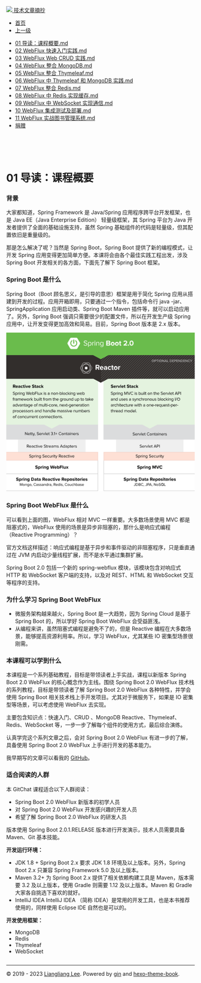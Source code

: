 <!DOCTYPE html>

<html xmlns="http://www.w3.org/1999/xhtml">
<head>
<head>
<meta content="text/html; charset=utf-8" http-equiv="Content-Type"/>
<meta content="width=device-width, initial-scale=1, maximum-scale=1.0, user-scalable=no" name="viewport"/>
<meta content="zh-cn" http-equiv="content-language"/>
<meta content="01 导读：课程概要" name="description"/>
<link href="/static/favicon.png" rel="icon"/>
<title>01 导读：课程概要 </title>
<link href="/static/index.css" rel="stylesheet"/>
<link href="/static/highlight.min.css" rel="stylesheet"/>
<script src="/static/highlight.min.js"></script>
<meta content="Hexo 4.2.0" name="generator"/>

</head>
<body>
<div class="book-container">
<div class="book-sidebar">
<div class="book-brand">
<a href="/">
<img src="/static/favicon.png"/>
<span>技术文章摘抄</span>
</a>
</div>
<div class="book-menu uncollapsible">
<ul class="uncollapsible">
<li><a class="current-tab" href="/">首页</a></li>
<li><a href="../">上一级</a></li>
</ul>
<ul class="uncollapsible">
<li>
<a class="menu-item" href="/%e4%b8%93%e6%a0%8f/%e6%a1%88%e4%be%8b%e4%b8%8a%e6%89%8b%20Spring%20Boot%20WebFlux%ef%bc%88%e5%ae%8c%ef%bc%89/01%20%e5%af%bc%e8%af%bb%ef%bc%9a%e8%af%be%e7%a8%8b%e6%a6%82%e8%a6%81.md" id="01 导读：课程概要.md">01 导读：课程概要.md</a>
</li>
<li>
<a class="menu-item" href="/%e4%b8%93%e6%a0%8f/%e6%a1%88%e4%be%8b%e4%b8%8a%e6%89%8b%20Spring%20Boot%20WebFlux%ef%bc%88%e5%ae%8c%ef%bc%89/02%20WebFlux%20%e5%bf%ab%e9%80%9f%e5%85%a5%e9%97%a8%e5%ae%9e%e8%b7%b5.md" id="02 WebFlux 快速入门实践.md">02 WebFlux 快速入门实践.md</a>
</li>
<li>
<a class="menu-item" href="/%e4%b8%93%e6%a0%8f/%e6%a1%88%e4%be%8b%e4%b8%8a%e6%89%8b%20Spring%20Boot%20WebFlux%ef%bc%88%e5%ae%8c%ef%bc%89/03%20WebFlux%20Web%20CRUD%20%e5%ae%9e%e8%b7%b5.md" id="03 WebFlux Web CRUD 实践.md">03 WebFlux Web CRUD 实践.md</a>
</li>
<li>
<a class="menu-item" href="/%e4%b8%93%e6%a0%8f/%e6%a1%88%e4%be%8b%e4%b8%8a%e6%89%8b%20Spring%20Boot%20WebFlux%ef%bc%88%e5%ae%8c%ef%bc%89/04%20WebFlux%20%e6%95%b4%e5%90%88%20MongoDB.md" id="04 WebFlux 整合 MongoDB.md">04 WebFlux 整合 MongoDB.md</a>
</li>
<li>
<a class="menu-item" href="/%e4%b8%93%e6%a0%8f/%e6%a1%88%e4%be%8b%e4%b8%8a%e6%89%8b%20Spring%20Boot%20WebFlux%ef%bc%88%e5%ae%8c%ef%bc%89/05%20WebFlux%20%e6%95%b4%e5%90%88%20Thymeleaf.md" id="05 WebFlux 整合 Thymeleaf.md">05 WebFlux 整合 Thymeleaf.md</a>
</li>
<li>
<a class="menu-item" href="/%e4%b8%93%e6%a0%8f/%e6%a1%88%e4%be%8b%e4%b8%8a%e6%89%8b%20Spring%20Boot%20WebFlux%ef%bc%88%e5%ae%8c%ef%bc%89/06%20WebFlux%20%e4%b8%ad%20Thymeleaf%20%e5%92%8c%20MongoDB%20%e5%ae%9e%e8%b7%b5.md" id="06 WebFlux 中 Thymeleaf 和 MongoDB 实践.md">06 WebFlux 中 Thymeleaf 和 MongoDB 实践.md</a>
</li>
<li>
<a class="menu-item" href="/%e4%b8%93%e6%a0%8f/%e6%a1%88%e4%be%8b%e4%b8%8a%e6%89%8b%20Spring%20Boot%20WebFlux%ef%bc%88%e5%ae%8c%ef%bc%89/07%20WebFlux%20%e6%95%b4%e5%90%88%20Redis.md" id="07 WebFlux 整合 Redis.md">07 WebFlux 整合 Redis.md</a>
</li>
<li>
<a class="menu-item" href="/%e4%b8%93%e6%a0%8f/%e6%a1%88%e4%be%8b%e4%b8%8a%e6%89%8b%20Spring%20Boot%20WebFlux%ef%bc%88%e5%ae%8c%ef%bc%89/08%20WebFlux%20%e4%b8%ad%20Redis%20%e5%ae%9e%e7%8e%b0%e7%bc%93%e5%ad%98.md" id="08 WebFlux 中 Redis 实现缓存.md">08 WebFlux 中 Redis 实现缓存.md</a>
</li>
<li>
<a class="menu-item" href="/%e4%b8%93%e6%a0%8f/%e6%a1%88%e4%be%8b%e4%b8%8a%e6%89%8b%20Spring%20Boot%20WebFlux%ef%bc%88%e5%ae%8c%ef%bc%89/09%20WebFlux%20%e4%b8%ad%20WebSocket%20%e5%ae%9e%e7%8e%b0%e9%80%9a%e4%bf%a1.md" id="09 WebFlux 中 WebSocket 实现通信.md">09 WebFlux 中 WebSocket 实现通信.md</a>
</li>
<li>
<a class="menu-item" href="/%e4%b8%93%e6%a0%8f/%e6%a1%88%e4%be%8b%e4%b8%8a%e6%89%8b%20Spring%20Boot%20WebFlux%ef%bc%88%e5%ae%8c%ef%bc%89/10%20WebFlux%20%e9%9b%86%e6%88%90%e6%b5%8b%e8%af%95%e5%8f%8a%e9%83%a8%e7%bd%b2.md" id="10 WebFlux 集成测试及部署.md">10 WebFlux 集成测试及部署.md</a>
</li>
<li>
<a class="menu-item" href="/%e4%b8%93%e6%a0%8f/%e6%a1%88%e4%be%8b%e4%b8%8a%e6%89%8b%20Spring%20Boot%20WebFlux%ef%bc%88%e5%ae%8c%ef%bc%89/11%20WebFlux%20%e5%ae%9e%e6%88%98%e5%9b%be%e4%b9%a6%e7%ae%a1%e7%90%86%e7%b3%bb%e7%bb%9f.md" id="11 WebFlux 实战图书管理系统.md">11 WebFlux 实战图书管理系统.md</a>
</li>
<li><a href="/assets/捐赠.md">捐赠</a></li>
</ul>
</div>
</div>
<div class="sidebar-toggle" onclick="sidebar_toggle()" onmouseleave="remove_inner()" onmouseover="add_inner()">
<div class="sidebar-toggle-inner"></div>
</div>
<div class="off-canvas-content">
<div class="columns">
<div class="column col-12 col-lg-12">
<div class="book-navbar">
<header class="navbar">
<section class="navbar-section">
<a onclick="open_sidebar()">
<i class="icon icon-menu"></i>
</a>
</section>
</header>
</div>
<div class="book-content" style="max-width: 960px; margin: 0 auto;
    overflow-x: auto;
    overflow-y: hidden;">
<div class="book-post">

<p align="center" id="tip"></p>
<h1 class="title" data-id="01 导读：课程概要" id="title">01 导读：课程概要</h1>
<div><h3 id="背景">背景</h3>
<p>大家都知道，Spring Framework 是 Java/Spring 应用程序跨平台开发框架，也是 Java EE（Java Enterprise Edition） 轻量级框架，其 Spring 平台为 Java 开发者提供了全面的基础设施支持，虽然 Spring 基础组件的代码是轻量级，但其配置依旧是重量级的。</p>
<p>那是怎么解决了呢？当然是 Spring Boot，Spring Boot 提供了新的编程模式，让开发 Spring 应用变得更加简单方便。本课将会由各个最佳实践工程出发，涉及 Spring Boot 开发相关的各方面，下面先了解下 Spring Boot 框架。</p>
<h3 id="spring-boot-是什么">Spring Boot 是什么</h3>
<p>Spring Boot（Boot 顾名思义，是引导的意思）框架是用于简化 Spring 应用从搭建到开发的过程。应用开箱即用，只要通过一个指令，包括命令行 java -jar、SpringApplication 应用启动类、Spring Boot Maven 插件等，就可以启动应用了。另外，Spring Boot 强调只需要很少的配置文件，所以在开发生产级 Spring 应用中，让开发变得更加高效和简易。目前，Spring Boot 版本是 2.x 版本。</p>
<p><img alt="img" src="assets/87db53c0-b936-11e7-b969-cb3cfaf54002"/></p>
<h3 id="spring-boot-webflux-是什么">Spring Boot WebFlux 是什么</h3>
<p>可以看到上面的图，WebFlux 相对 MVC 一样重要。大多数场景使用 MVC 都是阻塞式的，WebFlux 使用的场景是异步非阻塞的，那什么是响应式编程（Reactive Programming）？</p>
<p>官方文档这样描述：响应式编程是基于异步和事件驱动的非阻塞程序，只是垂直通过在 JVM 内启动少量线程扩展，而不是水平通过集群扩展。</p>
<p>Spring Boot 2.0 包括一个新的 spring-webflux 模块，该模块包含对响应式 HTTP 和 WebSocket 客户端的支持，以及对 REST、HTML 和 WebSocket 交互等程序的支持。</p>
<h3 id="为什么学习-spring-boot-webflux">为什么学习 Spring Boot WebFlux</h3>
<ul>
<li>微服务架构越来越火，Spring Boot 是一大趋势，因为 Spring Cloud 是基于 Spring Boot 的，所以学好 Spring Boot WebFlux 会受益匪浅。</li>
<li>从编程来讲，虽然阻塞式编程是避免不了的，但是 Reactive 编程在大多数场景，能够提高资源利用率。所以，学习 WebFlux，尤其某些 IO 密集型场景很刚需。</li>
</ul>
<h3 id="本课程可以学到什么">本课程可以学到什么</h3>
<p>本课程是一个系列基础教程，目标是带领读者上手实战，课程以新版本 Spring Boot 2.0 WebFlux 的核心概念作为主线。围绕 Spring Boot 2.0 WebFlux 技术栈的系列教程，目标是带领读者了解 Spring Boot 2.0 WebFlux 各种特性，并学会使用 Spring Boot 相关技术栈上手开发项目。尤其对于微服务下，如果是 IO 密集型等场景，可以考虑使用 WebFlux 去实现。</p>
<p>主要包含知识点：快速入门、CRUD 、MongoDB Reactive、Thymeleaf、Redis、WebSocket 等，一步一步了解每个组件的使用方式，最后综合演练。</p>
<p>认真学完这个系列文章之后，会对 Spring Boot 2.0 WebFlux 有进一步的了解，具备使用 Spring Boot 2.0 WebFlux 上手进行开发的基本能力。</p>
<p>我早期写的文章可以看我的 <a href="https://github.com/JeffLi1993" target="_blank">GitHub</a>。</p>
<h3 id="适合阅读的人群">适合阅读的人群</h3>
<p>本 GitChat 课程适合以下人群阅读：</p>
<ul>
<li>Spring Boot 2.0 WebFlux 新版本的初学人员</li>
<li>对 Spring Boot 2.0 WebFlux 开发感兴趣的开发人员</li>
<li>希望了解 Spring Boot 2.0 WebFlux 的研发人员</li>
</ul>
<p>版本使用 Spring Boot 2.0.1.RELEASE 版本进行开发演示，技术人员需要具备 Maven、Git 基本技能。</p>
<p><strong>开发运行环境：</strong></p>
<ul>
<li>JDK 1.8 + Spring Boot 2.x 要求 JDK 1.8 环境及以上版本。另外，Spring Boot 2.x 只兼容 Spring Framework 5.0 及以上版本。</li>
<li>Maven 3.2+ 为 Spring Boot 2.x 提供了相关依赖构建工具是 Maven，版本需要 3.2 及以上版本，使用 Gradle 则需要 1.12 及以上版本。Maven 和 Gradle 大家各自挑选下喜欢的就好。</li>
<li>IntelliJ IDEA IntelliJ IDEA （简称 IDEA）是常用的开发工具，也是本书推荐使用的，同样使用 Eclipse IDE 自然也是可以的。</li>
</ul>
<p><strong>开发使用框架：</strong></p>
<ul>
<li>MongoDB</li>
<li>Redis</li>
<li>Thymeleaf</li>
<li>WebSocket</li>
</ul>
</div>
</div>
<div>
<div id="prePage" style="float: left">
</div>
<div id="nextPage" style="float: right">
</div>
</div>
</div>
</div>
</div>
<div class="copyright">
<hr/>
<p>© 2019 - 2023 <a href="/cdn-cgi/l/email-protection#e4888888ddd0d5d5d4d3a48389858d88ca878b89" target="_blank">Liangliang Lee</a>.
                    Powered by <a href="https://github.com/gin-gonic/gin" target="_blank">gin</a> and <a href="https://github.com/kaiiiz/hexo-theme-book" target="_blank">hexo-theme-book</a>.</p>
</div>
</div>
<a class="off-canvas-overlay" onclick="hide_canvas()"></a>
</div>
<script>(function(){function c(){var b=a.contentDocument||a.contentWindow.document;if(b){var d=b.createElement('script');d.innerHTML="window.__CF$cv$params={r:'8f0d561abb708605',t:'MTczNDAwMjU0My4wMDAwMDA='};var a=document.createElement('script');a.nonce='';a.src='/cdn-cgi/challenge-platform/scripts/jsd/main.js';document.getElementsByTagName('head')[0].appendChild(a);";b.getElementsByTagName('head')[0].appendChild(d)}}if(document.body){var a=document.createElement('iframe');a.height=1;a.width=1;a.style.position='absolute';a.style.top=0;a.style.left=0;a.style.border='none';a.style.visibility='hidden';document.body.appendChild(a);if('loading'!==document.readyState)c();else if(window.addEventListener)document.addEventListener('DOMContentLoaded',c);else{var e=document.onreadystatechange||function(){};document.onreadystatechange=function(b){e(b);'loading'!==document.readyState&&(document.onreadystatechange=e,c())}}}})();</script></body>

<script src="/static/index.js"></script>
</head></html>